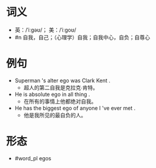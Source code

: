 # 词义
- 英：/ˈiːɡəʊ/； 美：/ˈiːɡoʊ/
- #n 自我，自己；（心理学）自我；自我中心，自负；自尊心
# 例句
- Superman 's alter ego was Clark Kent .
	- 超人的第二自我是克拉克∙肯特。
- He is absolute ego in all thing .
	- 在所有的事情上他都绝对自我。
- He has the biggest ego of anyone I 've ever met .
	- 他是我所见的最自负的人。
# 形态
- #word_pl egos
